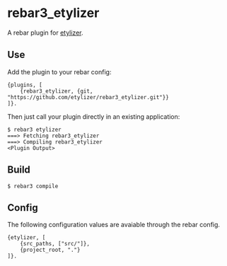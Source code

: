 rebar3_etylizer
=====

A rebar plugin for [etylizer](https://github.com/etylizer/etylizer/).

Use
---

Add the plugin to your rebar config:

    {plugins, [
        {rebar3_etylizer, {git, "https://github.com/etylizer/rebar3_etylizer.git"}}
    ]}.

Then just call your plugin directly in an existing application:


    $ rebar3 etylizer
    ===> Fetching rebar3_etylizer
    ===> Compiling rebar3_etylizer
    <Plugin Output>

Build
-----

    $ rebar3 compile

Config
---

The following configuration values are avaiable through the rebar config.

    {etylizer, [
        {src_paths, ["src/"]},
        {project_root, "."}
    ]}.
